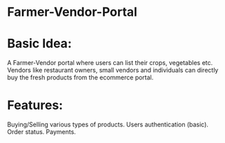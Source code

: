 # Farmer-Vendor-Portal

# Basic Idea:
A Farmer-Vendor portal where users can list their crops, vegetables etc.
Vendors like restaurant owners, small vendors and individuals can directly buy the fresh products from the ecommerce portal.

# Features:
Buying/Selling various types of products.
Users authentication (basic).
Order status.
Payments.
